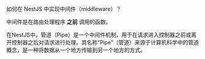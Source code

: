 如何在 NestJS 中实现中间件（middleware）？



中间件是在路由处理程序 **之前** 调用的函数。 

在NestJS中，管道（Pipe）是一个中间件机制，用于在请求进入控制器之前或离开控制器之后对请求进行处理。其名称“Pipe”（管道）来源于计算机科学中的管道概念，是一种将数据从一个地方传输到另一个地方的方式。